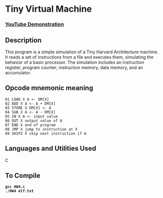 <h1>Tiny Virtual Machine</h1>

 ### [YouTube Demonstration](https://youtu.be/7eJexJVCqJo)

<h2>Description</h2>
This program is a simple simulation of a Tiny Harvard Architecture machine. It reads a set of instructions
from a file and executes them, simulating the behavior of a basic processor. The simulation includes an
instruction register, program counter, instruction memory, data memory, and an accumulator.
<br />

<h2> Opcode mnemonic meaning </h2>

`01 LOAD X A <- DM[X]`  
`02 ADD X A <- A + DM[X]`  
`03 STORE X DM[X] <- A`  
`04 SUB X A <- A - DM[X]`  
`05 IN X A <- input value`  
`06 OUT X output value of A`  
`07 END X end of program`  
`08 JMP X jump to instruction at X`  
`09 SKIPZ X skip next instruction if A`



<h2>Languages and Utilities Used</h2>
C
<h2>To Compile </h2>

**`gcc HW4.c`**  
**`./HW4 elf.txt`**
